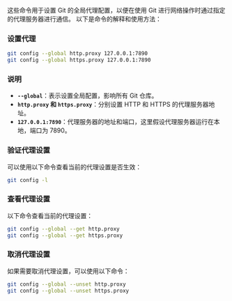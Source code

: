 这些命令用于设置 Git 的全局代理配置，以便在使用 Git 进行网络操作时通过指定的代理服务器进行通信。
以下是命令的解释和使用方法：

### 设置代理

```bash
git config --global http.proxy 127.0.0.1:7890
git config --global https.proxy 127.0.0.1:7890
```

### 说明

- **`--global`**：表示设置全局配置，影响所有 Git 仓库。
- **`http.proxy` 和 `https.proxy`**：分别设置 HTTP 和 HTTPS 的代理服务器地址。
- **`127.0.0.1:7890`**：代理服务器的地址和端口，这里假设代理服务器运行在本地，端口为 7890。

### 验证代理设置

可以使用以下命令查看当前的代理设置是否生效：

```bash
git config -l
```

### 查看代理设置

以下命令查看当前的代理设置：

```bash
git config --global --get http.proxy
git config --global --get https.proxy
```

### 取消代理设置

如果需要取消代理设置，可以使用以下命令：

```bash
git config --global --unset http.proxy
git config --global --unset https.proxy
```
